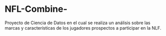 # NFL-Combine-
Proyecto de Ciencia de Datos en el cual se realiza un análisis sobre las marcas y características de los jugadores prospectos a participar en la NLF.
